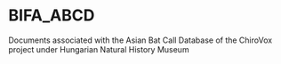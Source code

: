 # BIFA_ABCD
Documents associated with the Asian Bat Call Database of the ChiroVox project under Hungarian Natural History Museum
